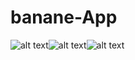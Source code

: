 # banane-App

![alt text](https://i.hizliresim.com/5p9oo4f.JPG)![alt text](https://i.hizliresim.com/58dllkk.JPG)![alt text](https://i.hizliresim.com/rk30hne.JPG)
